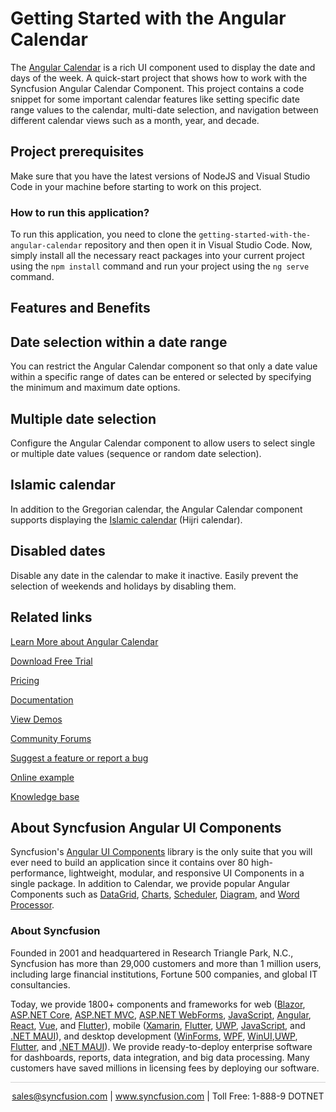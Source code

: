 # Getting Started with the Angular Calendar

The [Angular Calendar](https://www.syncfusion.com/angular-components/angular-calendar?utm_source=github&utm_medium=listing&utm_campaign=angular-calendar-github-samples) is a rich UI component used to display the date and days of the week. A quick-start project that shows how to work with the Syncfusion Angular Calendar Component. This project contains a code snippet for some important calendar features like setting specific date range values to the calendar, multi-date selection, and navigation between different calendar views such as a month, year, and decade.

## Project prerequisites

Make sure that you have the latest versions of NodeJS and Visual Studio Code in your machine before starting to work on this project.

### How to run this application?

To run this application, you need to clone the `getting-started-with-the-angular-calendar` repository and then open it in Visual Studio Code. Now, simply install all the necessary react packages into your current project using the `npm install` command and run your project using the `ng serve` command.

## Features and Benefits

## Date selection within a date range

You can restrict the Angular Calendar component so that only a date value within a specific range of dates can be entered or selected by specifying the minimum and maximum date options.

## Multiple date selection

Configure the Angular Calendar component to allow users to select single or multiple date values (sequence or random date selection).

## Islamic calendar

In addition to the Gregorian calendar, the Angular Calendar component supports displaying the [Islamic calendar](https://ej2.syncfusion.com/angular/documentation/calendar/islamic-calendar/?utm_source=github&utm_medium=listing&utm_campaign=angular-calendar-github-samples) (Hijri calendar).

## Disabled dates

Disable any date in the calendar to make it inactive. Easily prevent the selection of weekends and holidays by disabling them.

## Related links
[Learn More about Angular Calendar](https://www.syncfusion.com/angular-components/angular-calendar?utm_source=github&utm_medium=listing&utm_campaign=angular-calendar-github-samples)

[Download Free Trial](https://www.syncfusion.com/downloads/angular/confirm?utm_source=github&utm_medium=listing&utm_campaign=angular-calendar-github-samples)

[Pricing](https://www.syncfusion.com/sales/teamlicense?utm_source=github&utm_medium=listing&utm_campaign=angular-calendar-github-samples)

[Documentation](https://ej2.syncfusion.com/angular/documentation/calendar/getting-started?utm_source=github&utm_medium=listing&utm_campaign=angular-calendar-github-samples)

[View Demos](https://github.com/SyncfusionExamples/getting-started-with-the-angular-calendar?utm_source=github&utm_medium=listing&utm_campaign=angular-calendar-github-samples)

[Community Forums](https://www.syncfusion.com/forums/angular-components?utm_source=github&utm_medium=listing&utm_campaign=angular-calendar-github-samples)

[Suggest a feature or report a bug](https://www.syncfusion.com/feedback/angular?utm_source=github&utm_medium=listing&utm_campaign=angular-calendar-github-samples)

[Online example](https://ej2.syncfusion.com/angular/demos/#/bootstrap5/calendar/default?utm_source=github&utm_medium=listing&utm_campaign=angular-calendar-github-samples)

[Knowledge base](https://support.syncfusion.com/kb/web/category/71?utm_source=github&utm_medium=listing&utm_campaign=angular-calendar-github-samples)


## About Syncfusion Angular UI Components

Syncfusion's [Angular UI Components](https://www.syncfusion.com/angular-components?utm_source=github&utm_medium=listing&utm_campaign=angular-calendar-github-samples) library is the only suite that you will ever need to build an application since it contains over 80 high-performance, lightweight, modular, and responsive UI Components in a single package. In addition to Calendar, we provide popular Angular Components such as [DataGrid](https://www.syncfusion.com/angular-components/angular-grid?utm_source=github&utm_medium=listing&utm_campaign=angular-calendar-github-samples), [Charts](https://www.syncfusion.com/angular-components/angular-charts?utm_source=github&utm_medium=listing&utm_campaign=angular-calendar-github-samples), [Scheduler](https://www.syncfusion.com/angular-components/angular-scheduler?utm_source=github&utm_medium=listing&utm_campaign=angular-calendar-github-samples), [Diagram](https://www.syncfusion.com/angular-components/angular-diagram?utm_source=github&utm_medium=listing&utm_campaign=angular-calendar-github-samples), and [Word Processor](https://www.syncfusion.com/angular-components/angular-word-processor?utm_source=github&utm_medium=listing&utm_campaign=angular-calendar-github-samples).

### About Syncfusion
Founded in 2001 and headquartered in Research Triangle Park, N.C., Syncfusion has more than 29,000 customers and more than 1 million users, including large financial institutions, Fortune 500 companies, and global IT consultancies.

Today, we provide 1800+ components and frameworks for web ([Blazor](https://www.syncfusion.com/blazor-components?utm_source=github&utm_medium=listing&utm_campaign=angular-calendar-github-samples), [ASP.NET Core](https://www.syncfusion.com/aspnet-core-ui-controls?utm_source=github&utm_medium=listing&utm_campaign=angular-calendar-github-samples), [ASP.NET MVC](https://www.syncfusion.com/aspnet-mvc-ui-controls?utm_source=github&utm_medium=listing&utm_campaign=angular-calendar-github-samples), [ASP.NET WebForms](https://www.syncfusion.com/jquery/aspnet-webforms-ui-controls?utm_source=github&utm_medium=listing&utm_campaign=angular-calendar-github-samples), [JavaScript](https://www.syncfusion.com/javascript-ui-controls?utm_source=github&utm_medium=listing&utm_campaign=angular-calendar-github-samples), [Angular](https://www.syncfusion.com/angular-components?utm_source=github&utm_medium=listing&utm_campaign=angular-calendar-github-samples), [React](https://www.syncfusion.com/react-components?utm_source=github&utm_medium=listing&utm_campaign=angular-calendar-github-samples), [Vue](https://www.syncfusion.com/vue-components?utm_source=github&utm_medium=listing&utm_campaign=angular-calendar-github-samples), and [Flutter](https://www.syncfusion.com/flutter-widgets?utm_source=github&utm_medium=listing&utm_campaign=angular-calendar-github-samples)), mobile ([Xamarin](https://www.syncfusion.com/xamarin-ui-controls?utm_source=github&utm_medium=listing&utm_campaign=angular-calendar-github-samples), [Flutter](https://www.syncfusion.com/flutter-widgets?utm_source=github&utm_medium=listing&utm_campaign=angular-calendar-github-samples), [UWP](https://www.syncfusion.com/uwp-ui-controls?utm_source=github&utm_medium=listing&utm_campaign=angular-calendar-github-samples), [JavaScript](https://www.syncfusion.com/javascript-ui-controls?utm_source=github&utm_medium=listing&utm_campaign=angular-calendar-github-samples), and [.NET MAUI](https://www.syncfusion.com/maui-controls?utm_source=github&utm_medium=listing&utm_campaign=angular-calendar-github-samples)), and desktop development ([WinForms](https://www.syncfusion.com/winforms-ui-controls?utm_source=github&utm_medium=listing&utm_campaign=angular-calendar-github-samples), [WPF](https://www.syncfusion.com/wpf-controls?utm_source=github&utm_medium=listing&utm_campaign=angular-calendar-github-samples), [WinUI](https://www.syncfusion.com/winui-controls?utm_source=github&utm_medium=listing&utm_campaign=angular-calendar-github-samples),[UWP](https://www.syncfusion.com/uwp-ui-controls?utm_source=github&utm_medium=listing&utm_campaign=angular-calendar-github-samples), [Flutter](https://www.syncfusion.com/flutter-widgets?utm_source=github&utm_medium=listing&utm_campaign=angular-calendar-github-samples), and [.NET MAUI](https://www.syncfusion.com/maui-controls?utm_source=github&utm_medium=listing&utm_campaign=angular-calendar-github-samples)). We provide ready-to-deploy enterprise software for dashboards, reports, data integration, and big data processing. Many customers have saved millions in licensing fees by deploying our software.

<hr style="height:0.3px;border:none;color:lightgrey;background-color:lightgrey;" />

<p align="center">
<a href="mailto:sales@syncfusion.com?Subject=Syncfusion Angular Calendar - GitHub" target="_top">sales@syncfusion.com</a> | <a href="https://www.syncfusion.com?utm_source=github&utm_medium=listing&utm_campaign=angular-calendar-github-samples">www.syncfusion.com</a> | Toll Free: 1-888-9 DOTNET <br>
</p>